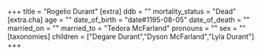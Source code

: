 +++
title = "Rogelio Durant"
[extra]
ddb = ""
mortality_status = "Dead"
[extra.cha]
age = ""
date_of_birth = "date#1195-08-05"
date_of_death = ""
married_on = ""
married_to = "Tedora McFarland"
pronouns = ""
sex = ""
[taxonomies]
children = ["Degare Durant","Dyson McFarland","Lyla Durant"]
+++

